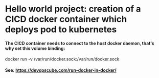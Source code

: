 # Hello world project: creation of a CICD docker container which deploys pod to kubernetes

#### The CICD container needs to connect to the host docker daemon, that's why set this volume binding:
docker run -v /var/run/docker.sock:/var/run/docker.sock

#### See: https://devopscube.com/run-docker-in-docker/

